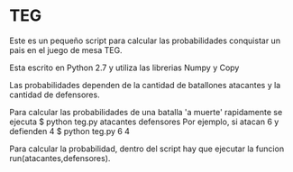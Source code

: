 # TEG

Este es un pequeño script para calcular las probabilidades conquistar un pais en el juego de mesa TEG.

Esta escrito en Python 2.7 y utiliza las librerias Numpy y Copy

Las probabilidades dependen de la cantidad de batallones atacantes y la cantidad de defensores.

Para calcular las probabilidades de una batalla 'a muerte' rapidamente se ejecuta
$  python teg.py atacantes defensores
Por ejemplo, si atacan 6 y defienden 4
$  python teg.py 6 4

Para calcular la probabilidad, dentro del script hay que ejecutar la funcion run(atacantes,defensores).



